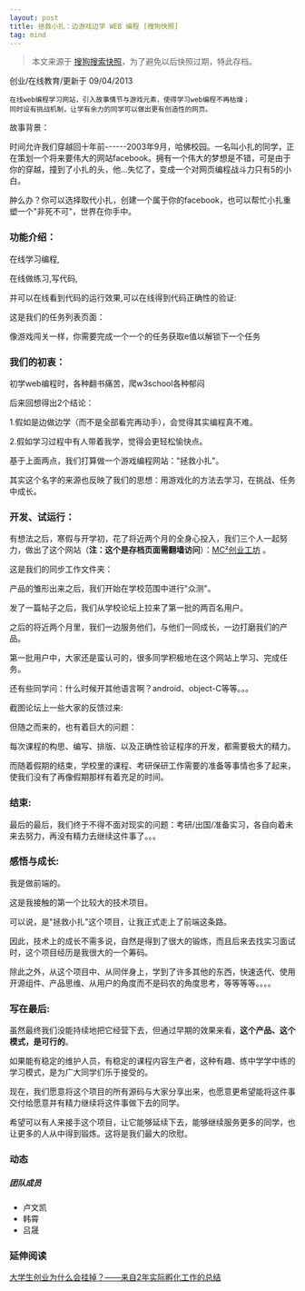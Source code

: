 ```yaml
---
layout: post
title: 拯救小扎：边游戏边学 WEB 编程 [搜狗快照]
tag: mind
---
```


> 本文来源于 [搜狗搜索快照](http://s.4ye.me/jn0iuM)，为了避免以后快照过期，特此存档。

创业/在线教育/更新于 09/04/2013

    在线web编程学习网站，引入故事情节与游戏元素，使得学习web编程不再枯燥；
    同时设有挑战机制，让学有余力的同学可以做出更有创造性的网页。

故事背景：

时间允许我们穿越回十年前------2003年9月，哈佛校园。一名叫小扎的同学，正在策划一个将来要伟大的网站facebook。拥有一个伟大的梦想是不错，可是由于你的穿越，撞到了小扎的头，他...失忆了，变成一个对网页编程战斗力只有5的小白。

肿么办？你可以选择取代小扎，创建一个属于你的facebook，也可以帮忙小扎重塑一个"非死不可"，世界在你手中。

### 功能介绍：

在线学习编程,

在线做练习,写代码,

并可以在线看到代码的运行效果,可以在线得到代码正确性的验证:

这是我们的任务列表页面：

像游戏闯关一样，你需要完成一个一个的任务获取e值以解锁下一个任务

### 我们的初衷：

初学web编程时，各种翻书痛苦，爬w3school各种郁闷

后来回想得出2个结论：

1.假如是边做边学（而不是全部看完再动手），会觉得其实编程真不难。

2.假如学习过程中有人带着我学，觉得会更轻松愉快点。

基于上面两点，我们打算做一个游戏编程网站："拯救小扎"。

其实这个名字的来源也反映了我们的思想：用游戏化的方法去学习，在挑战、任务中成长。

###

### 开发、试运行：

有想法之后，寒假与开学初，花了将近两个月的全身心投入，我们三个人一起努力，做出了这个网站（**注：这个是存档页面需翻墙访问**）：[MC²创业工坊](https://web.archive.org/web/20140517195101/http://moshifang.com/) 。

这是我们的同步工作文件夹：

产品的雏形出来之后，我们开始在学校范围中进行"众测"。

发了一篇帖子之后，我们从学校论坛上拉来了第一批的两百名用户。

之后的将近两个月里，我们一边服务他们，与他们一同成长，一边打磨我们的产品。

第一批用户中，大家还是蛮认可的，很多同学积极地在这个网站上学习、完成任务。

还有些同学问：什么时候开其他语言啊？android、object-C等等。。。

截图论坛上一些大家的反馈过来:

但随之而来的，也有着巨大的问题：

每次课程的构思、编写、排版、以及正确性验证程序的开发，都需要极大的精力。

而随着假期的结束，学校里的课程、考研保研工作需要的准备等事情也多了起来，使我们没有了再像假期那样有着充足的时间。

### 结束:

最后的最后，我们终于不得不面对现实的问题：考研/出国/准备实习，各自向着未来去努力，再没有精力去继续这件事了。。。

### 感悟与成长:

我是做前端的。

这是我接触的第一个比较大的技术项目。

可以说，是"拯救小扎"这个项目，让我正式走上了前端这条路。

因此，技术上的成长不需多说，自然是得到了很大的锻炼，而且后来去找实习面试时，这个项目经历是我很大的一个筹码。

除此之外，从这个项目中、从同伴身上，学到了许多其他的东西，快速迭代、使用开源组件、产品思维、从用户的角度而不是码农的角度思考，等等等等。。。。

### 写在最后:

虽然最终我们没能持续地把它经营下去，但通过早期的效果来看，**这个产品、这个模式，是可行的**。

如果能有稳定的维护人员，有稳定的课程内容生产者，这种有趣、练中学学中练的学习模式，是为广大同学们乐于接受的。

现在，我们愿意将这个项目的所有源码与大家分享出来，也愿意更希望能将这件事交付给愿意并有精力继续将这件事做下去的同学。

希望可以有人来接手这个项目，让它能够延续下去，能够继续服务更多的同学，也让更多的人从中得到锻炼。这将是我们最大的欣慰。

### 动态

##### 团队成员

* 卢文凯
* 韩霄
* 吕晟

### 延伸阅读

[大学生创业为什么会挂掉？——来自2年实际孵化工作的总结](http://www.36kr.com/topics/401)